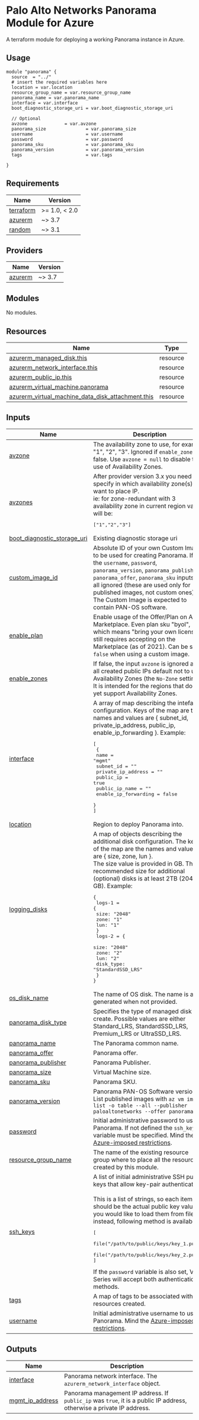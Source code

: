 # Palo Alto Networks Panorama Module for Azure

A terraform module for deploying a working Panorama instance in Azure.

## Usage

```hcl
module "panorama" {
  source  = "../"
  # insert the required variables here
  location = var.location
  resource_group_name = var.resource_group_name
  panorama_name = var.panorama_name
  interface = var.interface
  boot_diagnostic_storage_uri = var.boot_diagnostic_storage_uri

  // Optional
  avzone              = var.avzone
  panorama_size               = var.panorama_size
  username                    = var.username
  password                    = var.password
  panorama_sku                = var.panorama_sku
  panorama_version            = var.panorama_version
  tags                        = var.tags
  
}
```

<!-- BEGINNING OF PRE-COMMIT-TERRAFORM DOCS HOOK -->
## Requirements

| Name | Version |
|------|---------|
| <a name="requirement_terraform"></a> [terraform](#requirement\_terraform) | >= 1.0, < 2.0 |
| <a name="requirement_azurerm"></a> [azurerm](#requirement\_azurerm) | ~> 3.7 |
| <a name="requirement_random"></a> [random](#requirement\_random) | ~> 3.1 |

## Providers

| Name | Version |
|------|---------|
| <a name="provider_azurerm"></a> [azurerm](#provider\_azurerm) | ~> 3.7 |

## Modules

No modules.

## Resources

| Name | Type |
|------|------|
| [azurerm_managed_disk.this](https://registry.terraform.io/providers/hashicorp/azurerm/latest/docs/resources/managed_disk) | resource |
| [azurerm_network_interface.this](https://registry.terraform.io/providers/hashicorp/azurerm/latest/docs/resources/network_interface) | resource |
| [azurerm_public_ip.this](https://registry.terraform.io/providers/hashicorp/azurerm/latest/docs/resources/public_ip) | resource |
| [azurerm_virtual_machine.panorama](https://registry.terraform.io/providers/hashicorp/azurerm/latest/docs/resources/virtual_machine) | resource |
| [azurerm_virtual_machine_data_disk_attachment.this](https://registry.terraform.io/providers/hashicorp/azurerm/latest/docs/resources/virtual_machine_data_disk_attachment) | resource |

## Inputs

| Name | Description | Type | Default | Required |
|------|-------------|------|---------|:--------:|
| <a name="input_avzone"></a> [avzone](#input\_avzone) | The availability zone to use, for example "1", "2", "3". Ignored if `enable_zones` is false. Use `avzone = null` to disable the use of Availability Zones. | `any` | `null` | no |
| <a name="input_avzones"></a> [avzones](#input\_avzones) | After provider version 3.x you need to specify in which availability zone(s) you want to place IP.<br>ie: for zone-redundant with 3 availability zone in current region value will be:<pre>["1","2","3"]</pre> | `list(string)` | `[]` | no |
| <a name="input_boot_diagnostic_storage_uri"></a> [boot\_diagnostic\_storage\_uri](#input\_boot\_diagnostic\_storage\_uri) | Existing diagnostic storage uri | `string` | `null` | no |
| <a name="input_custom_image_id"></a> [custom\_image\_id](#input\_custom\_image\_id) | Absolute ID of your own Custom Image to be used for creating Panorama. If set, the `username`, `password`, `panorama_version`, `panorama_publisher`, `panorama_offer`, `panorama_sku` inputs are all ignored (these are used only for published images, not custom ones). The Custom Image is expected to contain PAN-OS software. | `string` | `null` | no |
| <a name="input_enable_plan"></a> [enable\_plan](#input\_enable\_plan) | Enable usage of the Offer/Plan on Azure Marketplace. Even plan sku "byol", which means "bring your own license", still requires accepting on the Marketplace (as of 2021). Can be set to `false` when using a custom image. | `bool` | `true` | no |
| <a name="input_enable_zones"></a> [enable\_zones](#input\_enable\_zones) | If false, the input `avzone` is ignored and all created public IPs default not to use Availability Zones (the `No-Zone` setting). It is intended for the regions that do not yet support Availability Zones. | `bool` | `true` | no |
| <a name="input_interface"></a> [interface](#input\_interface) | A array of map describing the intefaces configuration. Keys of the map are the names and values are { subnet\_id, private\_ip\_address, public\_ip, enable\_ip\_forwarding }. Example:<pre>[<br>  {<br>    name                 = "mgmt"<br>    subnet_id            = ""<br>    private_ip_address   = ""<br>    public_ip            = true<br>    public_ip_name       = ""<br>    enable_ip_forwarding = false<br>  }<br>]</pre> | `list(any)` | n/a | yes |
| <a name="input_location"></a> [location](#input\_location) | Region to deploy Panorama into. | `string` | n/a | yes |
| <a name="input_logging_disks"></a> [logging\_disks](#input\_logging\_disks) | A map of objects describing the additional disk configuration. The keys of the map are the names and values are { size, zone, lun }. <br> The size value is provided in GB. The recommended size for additional (optional) disks is at least 2TB (2048 GB). Example:<pre>{<br>  logs-1 = {<br>    size: "2048"<br>    zone: "1"<br>    lun: "1"<br>  }<br>  logs-2 = {<br>    size: "2048"<br>    zone: "2"<br>    lun: "2"<br>    disk_type: "StandardSSD_LRS"<br>  }<br>}</pre> | `map(any)` | `{}` | no |
| <a name="input_os_disk_name"></a> [os\_disk\_name](#input\_os\_disk\_name) | The name of OS disk. The name is auto-generated when not provided. | `string` | `null` | no |
| <a name="input_panorama_disk_type"></a> [panorama\_disk\_type](#input\_panorama\_disk\_type) | Specifies the type of managed disk to create. Possible values are either Standard\_LRS, StandardSSD\_LRS, Premium\_LRS or UltraSSD\_LRS. | `string` | `"Standard_LRS"` | no |
| <a name="input_panorama_name"></a> [panorama\_name](#input\_panorama\_name) | The Panorama common name. | `string` | n/a | yes |
| <a name="input_panorama_offer"></a> [panorama\_offer](#input\_panorama\_offer) | Panorama offer. | `string` | `"panorama"` | no |
| <a name="input_panorama_publisher"></a> [panorama\_publisher](#input\_panorama\_publisher) | Panorama Publisher. | `string` | `"paloaltonetworks"` | no |
| <a name="input_panorama_size"></a> [panorama\_size](#input\_panorama\_size) | Virtual Machine size. | `string` | `"Standard_D5_v2"` | no |
| <a name="input_panorama_sku"></a> [panorama\_sku](#input\_panorama\_sku) | Panorama SKU. | `string` | `"byol"` | no |
| <a name="input_panorama_version"></a> [panorama\_version](#input\_panorama\_version) | Panorama PAN-OS Software version. List published images with `az vm image list -o table --all --publisher paloaltonetworks --offer panorama` | `string` | `"10.0.3"` | no |
| <a name="input_password"></a> [password](#input\_password) | Initial administrative password to use for Panorama. If not defined the `ssh_key` variable must be specified. Mind the [Azure-imposed restrictions](https://docs.microsoft.com/en-us/azure/virtual-machines/linux/faq#what-are-the-password-requirements-when-creating-a-vm). | `string` | `null` | no |
| <a name="input_resource_group_name"></a> [resource\_group\_name](#input\_resource\_group\_name) | The name of the existing resource group where to place all the resources created by this module. | `string` | n/a | yes |
| <a name="input_ssh_keys"></a> [ssh\_keys](#input\_ssh\_keys) | A list of initial administrative SSH public keys that allow key-pair authentication.<br><br>This is a list of strings, so each item should be the actual public key value. If you would like to load them from files instead, following method is available:<pre>[<br>  file("/path/to/public/keys/key_1.pub"),<br>  file("/path/to/public/keys/key_2.pub")<br>]</pre>If the `password` variable is also set, VM-Series will accept both authentication methods. | `list(string)` | `[]` | no |
| <a name="input_tags"></a> [tags](#input\_tags) | A map of tags to be associated with the resources created. | `map(any)` | `{}` | no |
| <a name="input_username"></a> [username](#input\_username) | Initial administrative username to use for Panorama. Mind the [Azure-imposed restrictions](https://docs.microsoft.com/en-us/azure/virtual-machines/linux/faq#what-are-the-username-requirements-when-creating-a-vm). | `string` | `"panadmin"` | no |

## Outputs

| Name | Description |
|------|-------------|
| <a name="output_interface"></a> [interface](#output\_interface) | Panorama network interface. The `azurerm_network_interface` object. |
| <a name="output_mgmt_ip_address"></a> [mgmt\_ip\_address](#output\_mgmt\_ip\_address) | Panorama management IP address. If `public_ip` was `true`, it is a public IP address, otherwise a private IP address. |
<!-- END OF PRE-COMMIT-TERRAFORM DOCS HOOK -->